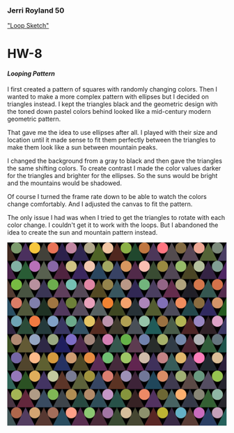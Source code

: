 ### Jerri Royland 50

["Loop Sketch"](https://jerrifaye.github.io/120-work/hw-8/)

# HW-8

#### *Looping Pattern*
I first created a pattern of squares with randomly changing colors.  Then I wanted to make a more complex pattern with ellipses but I decided on triangles instead.  I kept the triangles black and the geometric design with the toned down pastel colors behind looked like a mid-century modern geometric pattern.

That gave me the idea to use ellipses after all.  I played with their size and location until it made sense to fit them perfectly between the triangles to make them look like a sun between mountain peaks.

I changed the background from a gray to black and then gave the triangles the same shifting colors.  To create contrast I made the color values darker for the triangles and brighter for the ellipses.  So the suns would be bright and the mountains would be shadowed.

Of course I turned the frame rate down to be able to watch the colors change comfortably.  And I adjusted the canvas to fit the pattern.

The only issue I had was when I tried to get the triangles to rotate with each color change.  I couldn't get it to work with the loops.  But I abandoned the idea to create the sun and mountain pattern instead.

  ![LoopSketch](images/LoopSketch.png)
